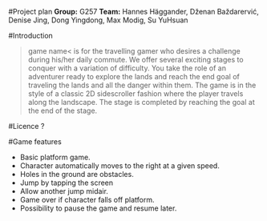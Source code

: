#Project plan
**Group:** G257
**Team:** Hannes Häggander, Dženan Baždarervić, Denise Jing, Dong Yingdong, Max Modig, Su Yu­Hsuan

#Introduction
>game name< is for the travelling gamer who desires a challenge during his/her daily commute.
We offer several exciting stages to conquer with a variation of difficulty. You take the role of an 
adventurer ready to explore the lands and reach the end goal of traveling the lands and all the 
danger within them.
The game is in the style of a classic 2D side­scroller fashion where the player travels along the 
landscape. The stage is completed by reaching the goal at the end of the stage.

#Licence
?

#Game features
* Basic platform game.
* Character automatically moves to the right at a given speed.
* Holes in the ground are obstacles.
* Jump by tapping the screen
* Allow another jump mid­air.
* Game over if character falls off platform.
* Possibility to pause the game and resume later.
